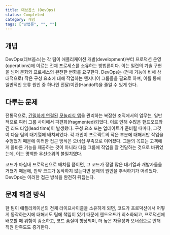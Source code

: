 ```yaml
---
title: 데브옵스 (DevOps)
status: Completed
category: 개념
tags: ["방법론", "", ""]
---
```


## 개념

DevOps(데브옵스)는 각 팀이 애플리케이션 개발(development)부터 프로덕션 운영(operations)에 이르는 전체 프로세스를 소유하는 방법론이다. 
이는 일련의 기술 구현을 넘어 문화와 프로세스의 완전한 변화를 요구한다. 
DevOps는 (전체 기능에 비해 상대적으로) 작은 구성 요소에 대해 작업하는 엔지니어 그룹들을 필요로 하며, 
이를 통해 일반적인 오류 원인 중 하나인 전달/이관(Handoff)을 줄일 수 있게 한다.

## 다루는 문제

전통적으로, [긴밀하게 연결된](/tightly-coupled-architectures/) [모놀리식 앱](/ko/monolithic-apps/)을 관리하는 복잡한 조직에서의 업무는, 
일반적으로 여러 그룹 사이에서 파편화(fragmented)되었다. 이로 인해 수많은 핸드오프와 긴 리드 타임(lead time)이 발생했다. 
구성 요소 또는 업데이트가 준비될 때마다, 그것이 다음 팀의 대기열에 배치되었다. 
각 개인이 프로젝트의 작은 부분에 대해서만 작업을 수행했기 때문에 이러한 접근 방식은 오너십 부족으로 이어졌다. 
그들의 목표는 고객에게 올바른 기능을 제공하는 것이 아니라 다음 그룹에 작업을 잘 전달하는 것으로 바뀌었는데, 이는 명백한 우선순위의 불일치였다.

코드가 마침내 프로덕션으로 배치될 쯤이면, 그 코드가 정말 많은 대기열과 개발자들을 거쳤기 때문에, 
만약 코드가 동작하지 않는다면 문제의 원인을 추적하기가 어려웠다. 
DevOps는 이러한 접근 방식을 완전히 뒤집는다.

## 문제 해결 방식

한 팀이 애플리케이션의 전체 라이프사이클을 소유하게 되면, 
코드가 프로덕션에서 어떻게 동작하는지에 대해서도 팀에 책임이 있기 때문에 
핸드오프가 최소화되고, 프로덕션에 배포할 때 위험이 감소하고, 코드 품질이 향상되며, 
더 높은 자율성과 오너십으로 인해 직원 만족도도 증가한다.
